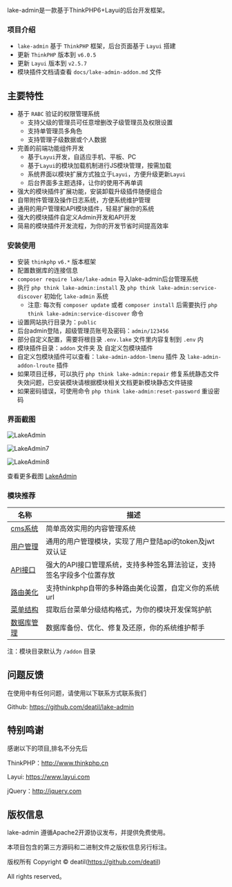 lake-admin是一款基于ThinkPHP6+Layui的后台开发框架。


### 项目介绍

*  `lake-admin` 基于 `ThinkPHP` 框架，后台页面基于 `Layui` 搭建
*  更新 `ThinkPHP` 版本到 `v6.0.5`
*  更新 `Layui` 版本到 `v2.5.7`
*  模块插件文档请查看 `docs/lake-admin-addon.md` 文件


## 主要特性

* 基于 `RABC` 验证的权限管理系统
    * 支持父级的管理员可任意增删改子级管理员及权限设置
    * 支持单管理员多角色
    * 支持管理子级数据或个人数据
* 完善的前端功能组件开发
    * 基于`Layui`开发，自适应手机、平板、PC
    * 基于`Layui`的模块加载机制进行JS模块管理，按需加载
    * 系统界面以模块扩展方式独立于`Layui`，方便升级更新`Layui`
    * 后台界面多主题选择，让你的使用不再单调
* 强大的模块插件扩展功能，安装卸载升级插件随便组合
* 自带附件管理及操作日志系统，方便系统维护管理
* 通用的用户管理和API模块插件，轻易扩展你的系统
* 强大的模块插件自定义Admin开发和API开发
* 简易的模块插件开发流程，为你的开发节省时间提高效率


### 安装使用

*  安装 `thinkphp` `v6.*` 版本框架
*  配置数据库的连接信息
*  `composer require lake/lake-admin` 导入lake-admin后台管理系统
*  执行 `php think lake-admin:install` 及 `php think lake-admin:service-discover` 初始化 `lake-admin` 系统
    * 注意: 每次有 `composer update` 或者 `composer install` 后需要执行 `php think lake-admin:service-discover` 命令
*  设置网站执行目录为：`public`
*  后台admin登陆，超级管理员账号及密码：`admin/123456`
*  部分自定义配置，需要将根目录 `.env.lake` 文件里内容复制到 `.env` 内
*  模块插件目录：`addon` 文件夹 及 自定义包模块插件
*  自定义包模块插件可以查看：`lake-admin-addon-lmenu` 插件 及 `lake-admin-addon-lroute` 插件
*  如果项目迁移，可以执行 `php think lake-admin:repair` 修复系统静态文件失效问题，已安装模块请根据模块相关文档更新模块静态文件链接
*  如果密码错误，可使用命令 `php think lake-admin:reset-password` 重设密码


### 界面截图

![LakeAdmin](https://user-images.githubusercontent.com/24578855/103784065-7ab45880-5074-11eb-9f16-a4fd869223ff.png)

![LakeAdmin7](https://user-images.githubusercontent.com/24578855/103784137-8d2e9200-5074-11eb-88f7-3372c9919acf.png)

![LakeAdmin8](https://user-images.githubusercontent.com/24578855/104213975-df572500-5471-11eb-9dd7-acde3de4ba86.png)

查看更多截图 [LakeAdmin](https://github.com/deatil/lake-admin/issues)


### 模块推荐

| 名称 | 描述 |
| --- | --- |
| [cms系统](https://github.com/deatil/lake-admin-cms) | 简单高效实用的内容管理系统 |
| [用户管理](https://github.com/deatil/lake-admin-addon-luser) | 通用的用户管理模块，实现了用户登陆api的token及jwt双认证 |
| [API接口](https://github.com/deatil/lake-admin-addon-lapi) | 强大的API接口管理系统，支持多种签名算法验证，支持签名字段多个位置存放 |
| [路由美化](https://github.com/deatil/lake-admin-addon-lroute) | 支持thinkphp自带的多种路由美化设置，自定义你的系统url |
| [菜单结构](https://github.com/deatil/lake-admin-addon-lmenu) | 提取后台菜单分级结构格式，为你的模块开发保驾护航 |
| [数据库管理](https://github.com/deatil/lake-admin-addon-database) | 数据库备份、优化、修复及还原，你的系统维护帮手 |

注：模块目录默认为 `/addon` 目录


## 问题反馈

在使用中有任何问题，请使用以下联系方式联系我们

Github: https://github.com/deatil/lake-admin


## 特别鸣谢

感谢以下的项目,排名不分先后

ThinkPHP：http://www.thinkphp.cn

Layui: https://www.layui.com

jQuery：http://jquery.com


## 版权信息

lake-admin 遵循Apache2开源协议发布，并提供免费使用。

本项目包含的第三方源码和二进制文件之版权信息另行标注。

版权所有 Copyright © deatil(https://github.com/deatil)

All rights reserved。

